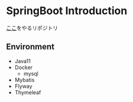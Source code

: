 # SpringBoot Introduction

[ここ](https://masahiroharada.github.io/spring-boot-primer/)をやるリポジトリ

## Environment

- Java11
- Docker
  - mysql
- Mybatis
- Flyway
- Thymeleaf

